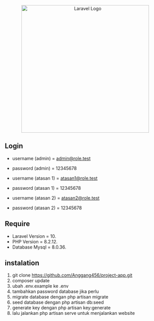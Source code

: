 <p align="center"><a href="https://laravel.com" target="_blank"><img src="https://raw.githubusercontent.com/laravel/art/master/logo-lockup/5%20SVG/2%20CMYK/1%20Full%20Color/laravel-logolockup-cmyk-red.svg" width="400" alt="Laravel Logo"></a></p>

## Login
- username (admin) = admin@role.test
- password (admin) = 12345678
  
- username (atasan 1) = atasan1@role.test
- password (atasan 1) = 12345678
  
- username (atasan 2) = atasan2@role.test
- password (atasan 2) = 12345678
  
## Require

- Laravel Version = 10.
- PHP Version = 8.2.12.
- Database Mysql = 8.0.36.

## instalation
1. git clone https://github.com/Anggang456/project-app.git
2. composer update
3. ubah .env.example ke .env
4. tambahkan password database jika perlu
5. migrate database dengan php artisan migrate
6. seed database dengan php artisan db:seed
7. generate key dengan php artisan key:generate
8. lalu jalankan php artisan serve untuk menjalankan website
